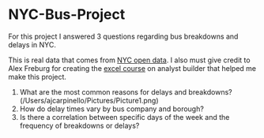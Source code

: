 # NYC-Bus-Project
For this project I answered 3 questions regarding bus breakdowns and delays in NYC.

This is real data that comes from [NYC open data](https://data.cityofnewyork.us/Transportation/Bus-Breakdown-and-Delays/ez4e-fazm/data_preview). I also must give credit to Alex Freburg for creating the [excel course](https://www.analystbuilder.com/courses/excel-for-data-analytics) on analyst builder that helped me make this project.

1.  What are the most common reasons for delays and breakdowns?
    (/Users/ajcarpinello/Pictures/Picture1.png)
3.  How do delay times vary by bus company and borough?
4.  Is there a correlation between specific days of the week and the frequency of breakdowns or delays?

